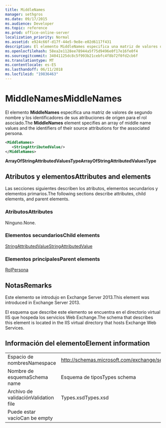 ```yaml
---
title: MiddleNames
manager: sethgros
ms.date: 09/17/2015
ms.audience: Developer
ms.topic: reference
ms.prod: office-online-server
localization_priority: Normal
ms.assetid: e924c66f-d17f-44e5-9e8e-e02d6117f431
description: El elemento MiddleNames especifica una matriz de valores de segundo nombre y los identificadores de sus atribuciones de origen para el rol asociado.
ms.openlocfilehash: 58ea2e1128ee78944a5f75d9496e0f17e16fe0f4
ms.sourcegitcommit: 34041125dc8c5f993b21cebfc4f8b72f0fd2cb6f
ms.translationtype: MT
ms.contentlocale: es-ES
ms.lasthandoff: 06/11/2018
ms.locfileid: "19836463"
---
```

# <a name="middlenames"></a><span data-ttu-id="dbd43-103">MiddleNames</span><span class="sxs-lookup"><span data-stu-id="dbd43-103">MiddleNames</span></span>

<span data-ttu-id="dbd43-104">El elemento **MiddleNames** especifica una matriz de valores de segundo nombre y los identificadores de sus atribuciones de origen para el rol asociado.</span><span class="sxs-lookup"><span data-stu-id="dbd43-104">The **MiddleNames** element specifies an array of middle name values and the identifiers of their source attributions for the associated persona.</span></span> 
  
```XML
<MiddleNames>
   <StringAttributedValue/>
</MiddleNames>
```

 <span data-ttu-id="dbd43-105">**ArrayOfStringAttributedValuesType**</span><span class="sxs-lookup"><span data-stu-id="dbd43-105">**ArrayOfStringAttributedValuesType**</span></span>
## <a name="attributes-and-elements"></a><span data-ttu-id="dbd43-106">Atributos y elementos</span><span class="sxs-lookup"><span data-stu-id="dbd43-106">Attributes and elements</span></span>

<span data-ttu-id="dbd43-107">Las secciones siguientes describen los atributos, elementos secundarios y elementos primarios.</span><span class="sxs-lookup"><span data-stu-id="dbd43-107">The following sections describe attributes, child elements, and parent elements.</span></span>
  
### <a name="attributes"></a><span data-ttu-id="dbd43-108">Atributos</span><span class="sxs-lookup"><span data-stu-id="dbd43-108">Attributes</span></span>

<span data-ttu-id="dbd43-109">Ninguno.</span><span class="sxs-lookup"><span data-stu-id="dbd43-109">None.</span></span>
  
### <a name="child-elements"></a><span data-ttu-id="dbd43-110">Elementos secundarios</span><span class="sxs-lookup"><span data-stu-id="dbd43-110">Child elements</span></span>

[<span data-ttu-id="dbd43-111">StringAttributedValue</span><span class="sxs-lookup"><span data-stu-id="dbd43-111">StringAttributedValue</span></span>](stringattributedvalue.md)
  
### <a name="parent-elements"></a><span data-ttu-id="dbd43-112">Elementos principales</span><span class="sxs-lookup"><span data-stu-id="dbd43-112">Parent elements</span></span>

[<span data-ttu-id="dbd43-113">Rol</span><span class="sxs-lookup"><span data-stu-id="dbd43-113">Persona</span></span>](persona.md)
  
## <a name="remarks"></a><span data-ttu-id="dbd43-114">Notas</span><span class="sxs-lookup"><span data-stu-id="dbd43-114">Remarks</span></span>

<span data-ttu-id="dbd43-115">Este elemento se introdujo en Exchange Server 2013.</span><span class="sxs-lookup"><span data-stu-id="dbd43-115">This element was introduced in Exchange Server 2013.</span></span>
  
<span data-ttu-id="dbd43-116">El esquema que describe este elemento se encuentra en el directorio virtual IIS que hospeda los servicios Web Exchange.</span><span class="sxs-lookup"><span data-stu-id="dbd43-116">The schema that describes this element is located in the IIS virtual directory that hosts Exchange Web Services.</span></span>
  
## <a name="element-information"></a><span data-ttu-id="dbd43-117">Información del elemento</span><span class="sxs-lookup"><span data-stu-id="dbd43-117">Element information</span></span>

|||
|:-----|:-----|
|<span data-ttu-id="dbd43-118">Espacio de nombres</span><span class="sxs-lookup"><span data-stu-id="dbd43-118">Namespace</span></span>  <br/> |http://schemas.microsoft.com/exchange/services/2006/types  <br/> |
|<span data-ttu-id="dbd43-119">Nombre de esquema</span><span class="sxs-lookup"><span data-stu-id="dbd43-119">Schema name</span></span>  <br/> |<span data-ttu-id="dbd43-120">Esquema de tipos</span><span class="sxs-lookup"><span data-stu-id="dbd43-120">Types schema</span></span>  <br/> |
|<span data-ttu-id="dbd43-121">Archivo de validación</span><span class="sxs-lookup"><span data-stu-id="dbd43-121">Validation file</span></span>  <br/> |<span data-ttu-id="dbd43-122">Types.xsd</span><span class="sxs-lookup"><span data-stu-id="dbd43-122">Types.xsd</span></span>  <br/> |
|<span data-ttu-id="dbd43-123">Puede estar vacío</span><span class="sxs-lookup"><span data-stu-id="dbd43-123">Can be empty</span></span>  <br/> ||
   

